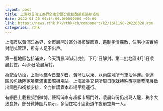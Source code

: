 ```yaml
---
layout: post
title: 上海以黃浦江為界全市分區分批核酸篩查遏制疫情
date: 2022-03-28 06:14:06.000000000 +08:00
link: https://news.rthk.hk/rthk/ch/component/k2/1641198-20220328.htm
categories: rthk
---
```


上海市以黃浦江為界，全市展開分區分批核酸篩查，遏制疫情擴散，住宅小區實施封閉式管理，所有人足不出戶。

第一批地區包括浦東，今天清晨5時起封控，下月1日解封。第二批地區4月1日凌晨封控，4月5日凌晨解封。

為配合防控，上海地鐵今日至31日，黃浦江以東、以南區域所有車站停運。停運區段包括陸家嘴至浦東國際機場站。上海證券交易所周日晚就特殊時期業務開展做出調整和銜接安排，全力維護資本市場平穩運行。

有網民上載視頻到微博，聲稱浦東有超級市場門外，凌晨時份仍出現人龍，秩序大致良好。部分微博圖片顯示，多個住宅小區街道午夜前空無一人。
